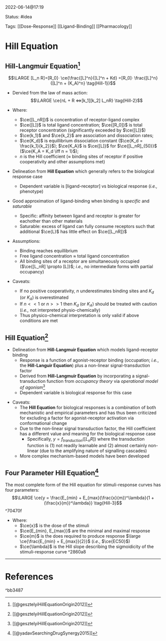 2022-06-14@17:19

Status: #idea

Tags: [[Dose-Response]] [[Ligand-Binding]] [[Pharmacology]]

# Hill Equation
## Hill-Langmuir Equation[^1]
$$\LARGE [L_n R]=[R_0]· \ce{\frac{[L]^n}{[L]^n + Kd} =[R_0]· \frac{[L]^n}{[L]^n + (K_A)^n} \tag{Hill-1}}$$
- Dervied from the law of mass action:
$$\LARGE \ce{nL + R <=>[k_1][k_2] L_nR} \tag{Hill-2}$$
- Where:
	- $\ce{[L_nR]}$ is concentration of receptor-ligand complex
	- $\ce{[L]}$ is total ligand concentration; $\ce{[R_0]}$ is total receptor concentration (significantly exceeded by $\ce{[L]}$)
	- $\ce{k_1}$ and $\ce{k_2}$ are association and dissociation rates;
	- $\ce{K_d}$ is equillibrium dissociation constant ($\ce{K_d = \frac{k_1}{k_2}}$); $\ce{K_A}$ is $\ce{[L]}$ for $\ce{[L_nR]_{50}}$ ($\ce{K_A = K_d \iff n = 1}$); 
	- $n$ is the Hill coefficient ($\approx$ binding sites of receptor if positive cooperativity and other assumptions met)

- Delineation from __Hill Equation__ which generally refers to the biological response case
	- Dependent variable is \[ligand-receptor\] vs biological response (_i.e.,_ phenotype)
- Good approximation of ligand-binding when binding is *specific* and *saturable*
	- Specific: affinity between ligand and receptor is greater for eachother than other materials
	- Saturable: excess of ligand can fully consume receptors such that additional $\ce{L}$ has little effect on $\ce{[L_nR]}$
- Assumptions:
	- Binding reaches equillibrium
	- Free ligand concentration $\approx$ total ligand concentration
	- All binding sites of a receptor are simultaneously occupied ($\ce{[L_nR] \propto [L]}$; _i.e.,_ no intermediate forms with partial occupancy) 
- Caveats:
	- If no positive cooperativity, $n$ underestimates binding sites and $K_d$ (or $K_A$) is overestimated
	- If $n << 1$ or $n >> 1$  then $K_d$ (or $K_A$) should be treated with caution (_i.e.,_ not interpreted physio-chemically)
	- Thus physico-chemical interpretation is only valid if above conditions are met

## Hill Equation[^1]

- Delineation from __Hill-Langmuir Equation__ which models ligand-receptor binding
	-  Response is a function of agonist-receptor binding (occupation; _i.e._, the __Hill-Languir Equation__) plus a non-linear signal-transduction factor
	- Derived from __Hill-Langmuir Equation__ by incorporating a signal-transduction function from _occupancy theory_ via _operational model of agonism_[^1]
	* Dependent variable is biological response for this case
* Caveats:
	* The __Hill Equation__ for biological responses is a combination of both mechanistic and empirical parameters and has thus been criticized for excluding a factor for agonist-receptor activation via conformational change
	* Due to the non-linear signal transduction factor, the Hill coefficient has a different value and meaning for the biological response case
		* Specifically, $y = f_{tranduction}([L_nR])$ where the transduction function is (1) not readily learnable and (2) almost certainly non-linear (due to the amplifying nature of signalling cascades)
	* More complex mechanism-based models have been developed 


## Four Parameter Hill Equation[^2]
The most complete form of the Hill equation for stimuli-response curves has four parameters:
$$\LARGE \ce{y = \frac{E_{min} + E_{max}(\frac{x}{m})^\lambda}{1 + (\frac{x}{m})^\lambda}} \tag{Hill-3}$$ ^70470f
- Where:
	- $\ce{x}$ is the dose of the stimuli
	- $\ce{E_{min}, E_{max}}$ are the minimal and maximal response
	- $\ce{m}$ is the does required to produce response $\large \ce{\frac{E_{min} + E_{max}}{2}}$ (_i.e._, $\ce{EC50}$) 
	- $\ce{\lambda}$ is the Hill slope describing the sigmoidicity of the stimuli-response curve ^2860a8



---

# References

^bb3487

[^1]: [[@gesztelyiHillEquationOrigin2012]]
[^2]: [[@yadavSearchingDrugSynergy2015]]
